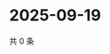 # 2025-09-19

共 0 条

<!-- BEGIN ZHIHUVIDEO -->
<!-- 最后更新时间 Fri Sep 19 2025 08:52:19 GMT+0800 (China Standard Time) -->

<!-- END ZHIHUVIDEO -->
